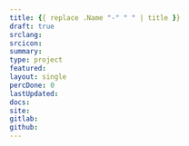 ```yaml
---
title: {{ replace .Name "-" " " | title }}
draft: true
srclang: 
srcicon: 
summary: 
type: project
featured: 
layout: single
percDone: 0
lastUpdated: 
docs:
site:
gitlab:
github:
---
```

